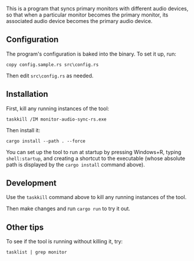 This is a program that syncs primary monitors with
different audio devices, so that when a particular
monitor becomes the primary monitor, its associated
audio device becomes the primary audio device.

## Configuration

The program's configuration is baked into the binary.
To set it up, run:

```
copy config.sample.rs src\config.rs
```

Then edit `src\config.rs` as needed.

## Installation

First, kill any running instances of the tool:

```
taskkill /IM monitor-audio-sync-rs.exe
```

Then install it:

```
cargo install --path . --force
```

You can set up the tool to run at startup by
pressing Windows+R, typing `shell:startup`,
and creating a shortcut to the executable
(whose absolute path is displayed by the
`cargo install` command above).

## Development

Use the `taskkill` command above to kill any
running instances of the tool.

Then make changes and run `cargo run` to try it out.

## Other tips

To see if the tool is running without killing it,
try:

```
tasklist | grep monitor
```
